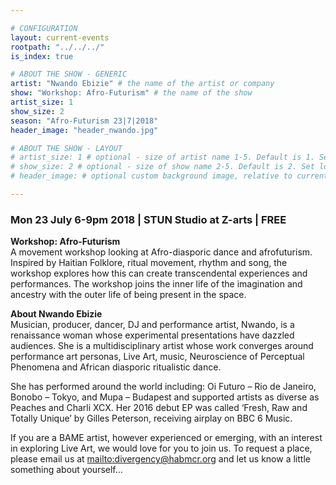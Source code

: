 ```yaml
---

# CONFIGURATION
layout: current-events
rootpath: "../../../"
is_index: true

# ABOUT THE SHOW - GENERIC
artist: "Nwando Ebizie" # the name of the artist or company
show: "Workshop: Afro-Futurism" # the name of the show
artist_size: 1
show_size: 2
season: "Afro-Futurism 23|7|2018"
header_image: "header_nwando.jpg"

# ABOUT THE SHOW - LAYOUT
# artist_size: 1 # optional - size of artist name 1-5. Default is 1. Set longer names to lower values
# show_size: 2 # optional - size of show name 2-5. Default is 2. Set longer names to lower values
# header_image: # optional custom background image, relative to current page

---
```

### Mon 23 July 6-9pm 2018 | STUN Studio at Z-arts | FREE     
           
**Workshop: Afro-Futurism**    
A movement workshop looking at Afro-diasporic dance and afrofuturism. Inspired by Haitian Folklore, ritual movement, rhythm and song, the workshop explores how this can create transcendental experiences and performances. The workshop joins the inner life of the imagination and ancestry with the outer life of being present in the space.            

**About Nwando Ebizie**         
Musician, producer, dancer, DJ and performance artist, Nwando, is a renaissance woman whose experimental presentations have dazzled audiences. She is a multidisciplinary artist whose work converges around performance art personas, Live Art, music, Neuroscience of Perceptual Phenomena and African diasporic ritualistic dance.     

She has performed around the world including: Oi Futuro – Rio de Janeiro, Bonobo – Tokyo, and Mupa – Budapest and supported artists as diverse as Peaches and Charli XCX. Her 2016 debut EP was called ‘Fresh, Raw and Totally Unique’ by Gilles Peterson, receiving airplay on BBC 6 Music.     
   
If you are a BAME artist, however experienced or emerging, with an interest in exploring Live Art, we would love for you to join us.   To request a place, please email us at <mailto:divergency@habmcr.org> and let us know a little something about yourself…     

